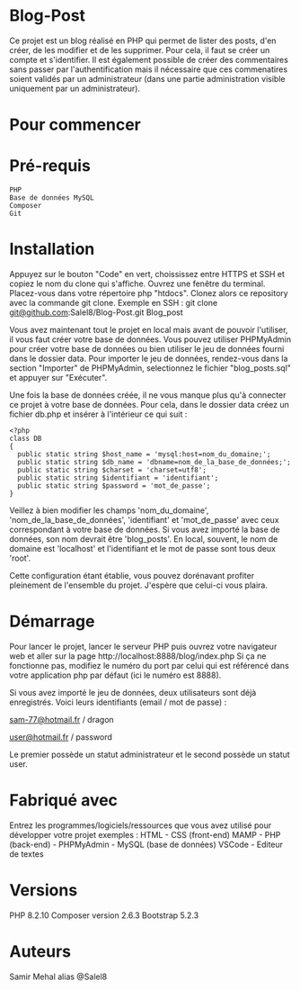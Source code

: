 # Blog-Post

Ce projet est un blog réalisé en PHP qui permet de lister des posts, d'en créer, de les modifier et de les supprimer. Pour cela, il faut se créer un compte et s'identifier. Il est également possible de créer des commentaires sans passer par l'authentification mais il nécessaire que ces commenatires soient validés par un administrateur (dans une partie administration visible uniquement par un administrateur).


# Pour commencer

# Pré-requis


    PHP
    Base de données MySQL
    Composer
    Git


# Installation

Appuyez sur le bouton "Code" en vert, choississez entre HTTPS et SSH et copiez le nom du clone qui s'affiche.
Ouvrez une fenêtre du terminal. Placez-vous dans votre répertoire php "htdocs".
Clonez alors ce repository avec la commande git clone. Exemple en SSH : 
git clone git@github.com:Salel8/Blog-Post.git Blog_post

Vous avez maintenant tout le projet en local mais avant de pouvoir l'utiliser, il vous faut créer votre base de données. Vous pouvez utiliser PHPMyAdmin pour créer votre base de données ou bien utiliser le jeu de données fourni dans le dossier data. Pour importer le jeu de données, rendez-vous dans la section "Importer" de PHPMyAdmin, selectionnez le fichier "blog_posts.sql" et appuyer sur "Exécuter".

Une fois la base de données créée, il ne vous manque plus qu'à connecter ce projet à votre base de données. Pour cela, dans le dossier data créez un fichier db.php et insérer à l'intérieur ce qui suit :

    <?php
    class DB
    {
      public static string $host_name = 'mysql:host=nom_du_domaine;';
      public static string $db_name = 'dbname=nom_de_la_base_de_données;';
      public static string $charset = 'charset=utf8';
      public static string $identifiant = 'identifiant';
      public static string $password = 'mot_de_passe';
    }

Veillez à bien modifier les champs 'nom_du_domaine', 'nom_de_la_base_de_données', 'identifiant' et 'mot_de_passe' avec ceux correspondant à votre base de données. Si vous avez importé la base de données, son nom devrait être 'blog_posts'. En local, souvent, le nom de domaine est 'localhost' et l'identifiant et le mot de passe sont tous deux 'root'.

Cette configuration étant établie, vous pouvez dorénavant profiter pleinement de l'ensemble du projet. J'espère que celui-ci vous plaira.



# Démarrage

Pour lancer le projet, lancer le serveur PHP puis ouvrez votre navigateur web et aller sur la page http://localhost:8888/blog/index.php
Si ça ne fonctionne pas, modifiez le numéro du port par celui qui est référencé dans votre application php par défaut (ici le numéro est 8888).

Si vous avez importé le jeu de données, deux utilisateurs sont déjà enregistrés. Voici leurs identifiants (email / mot de passe) :

sam-77@hotmail.fr / dragon

user@hotmail.fr / password

Le premier possède un statut administrateur et le second possède un statut user.

# Fabriqué avec

Entrez les programmes/logiciels/ressources que vous avez utilisé pour développer votre projet
exemples :
HTML - CSS (front-end)
MAMP - PHP (back-end) - PHPMyAdmin - MySQL (base de données)
VSCode - Editeur de textes

# Versions

PHP 8.2.10
Composer version 2.6.3
Bootstrap 5.2.3

# Auteurs

Samir Mehal alias @Salel8

